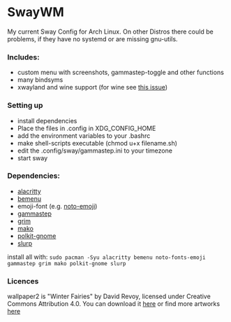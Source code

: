 # SwayWM
My current Sway Config for Arch Linux. On other Distros there could be problems, if they have no systemd or are missing gnu-utils.

### Includes:
- custom menu with screenshots, gammastep-toggle and other functions
- many bindsyms
- xwayland and wine support (for wine see [this issue](https://wiki.archlinux.org/title/Sway#Mouse_not_working_in_WINE_applications))

### Setting up
- install dependencies
- Place the files in .config in XDG_CONFIG_HOME
- add the environment variables to your .bashrc
- make shell-scripts executable (chmod u+x filename.sh)
- edit the .config/sway/gammastep.ini to your timezone
- start sway

### Dependencies:
- [alacritty](https://github.com/alacritty/alacritty)
- [bemenu](https://github.com/Cloudef/bemenu)
- emoji-font (e.g. [noto-emoji](https://github.com/googlefonts/noto-emoji))
- [gammastep](https://gitlab.com/chinstrap/gammastep)
- [grim](https://sr.ht/~emersion/grim/)
- [mako](https://github.com/emersion/mako)
- [polkit-gnome](https://gitlab.gnome.org/Archive/policykit-gnome)
- [slurp](https://github.com/emersion/slurp)

install all with: ```sudo pacman -Syu alacritty bemenu noto-fonts-emoji gammastep grim mako polkit-gnome slurp```

### Licences
wallpaper2 is "Winter Fairies" by David Revoy, licensed under Creative Commons Attribution 4.0.
You can download it [here](https://www.peppercarrot.com/en/viewer/artworks-src__2020-12-21_Winter-Fairies_by-David-Revoy.html) or find more artworks [here](https://www.peppercarrot.com/en/artworks/artworks.html)
